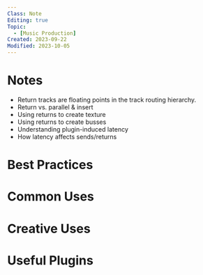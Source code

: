 ```yaml
---
Class: Note
Editing: true
Topic:
  - [Music Production]
Created: 2023-09-22
Modified: 2023-10-05
---
```


# Notes

- Return tracks are floating points in the track routing hierarchy.
- Return vs. parallel & insert
- Using returns to create texture
- Using returns to create busses
- Understanding plugin-induced latency
- How latency affects sends/returns

# Best Practices

# Common Uses

# Creative Uses

# Useful Plugins
